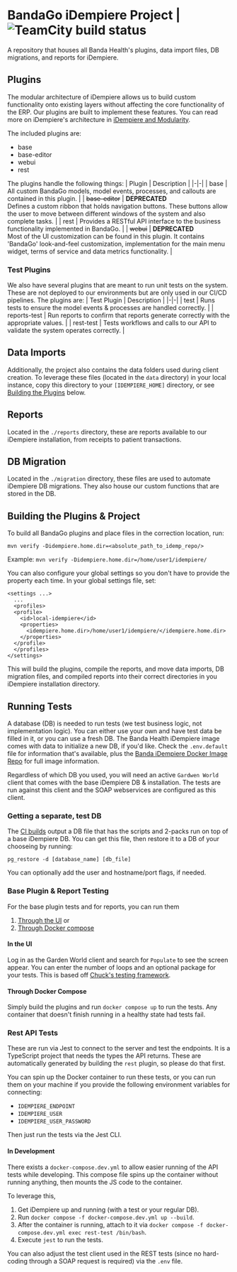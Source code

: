 # BandaGo iDempiere Project | ![TeamCity build status](https://teamcity.bandahealth.org/app/rest/builds/buildType:id:BHGO_IDempiereBanda_BuildDevelop/statusIcon.svg)
A repository that houses all Banda Health's plugins, data import files, DB migrations, and reports for iDempiere. 

## Plugins
The modular architecture of iDempiere allows us to build custom functionality onto existing layers without affecting the core functionality of the ERP. Our plugins are built to implement these features. You can read more on iDempiere's architecture in [iDempiere and Modularity](https://wiki.idempiere.org/en/Equinox_OSGi_framework). 

The included plugins are: 
* base
* base-editor
* webui
* rest

The plugins handle the following things:
| Plugin | Description |
|-|-|
| base | All custom BandaGo models, model events, processes, and callouts are contained in this plugin. |
| ~~base-editor~~ | **DEPRECATED**<br>Defines a custom ribbon that holds navigation buttons. These buttons allow the user to move between different windows of the system and also complete tasks. |
| rest | Provides a RESTful API interface to the business functionality implemented in BandaGo. |
| ~~webui~~ | **DEPRECATED**<br>Most of the UI customization can be found in this plugin. It contains 'BandaGo' look-and-feel customization, implementation for the main menu widget, terms of service and data metrics functionality. |

### Test Plugins
We also have several plugins that are meant to run unit tests on the system. These are not deployed to our environments but are only used in our CI/CD pipelines. The plugins are:
| Test Plugin | Description |
|-|-|
| test | Runs tests to ensure the model events & processes are handled correctly. |
| reports-test | Run reports to confirm that reports generate correctly with the appropriate values. |
| rest-test | Tests workflows and calls to our API to validate the system operates correctly. |

## Data Imports
Additionally, the project also contains the data folders used during client creation. To leverage these files (located in the `data` directory) in your local instance, copy this directory to your `[IDEMPIERE_HOME]` directory, or see [Building the Plugins](#building-the-plugins) below.

## Reports
Located in the `./reports` directory, these are reports available to our iDempiere installation, from receipts to patient transactions.

## DB Migration
Located in the `./migration` directory, these files are used to automate iDempiere DB migrations. They also house our custom functions that are stored in the DB.


## Building the Plugins & Project
To build all BandaGo plugins and place files in the correction location, run:
```
mvn verify -Didempiere.home.dir=<absolute_path_to_idemp_repo/>
```
Example: 
`mvn verify -Didempiere.home.dir=/home/user1/idempiere/`

You can also configure your global settings so you don't have to provide the property each time. In your global settings file, set:
```
<settings ...>
  ...
  <profiles>
  <profile>
    <id>local-idempiere</id>
    <properties>
      <idempiere.home.dir>/home/user1/idempiere/</idempiere.home.dir>
    </properties>
  </profile>
  </profiles>
</settings>
```

This will build the plugins, compile the reports, and move data imports, DB migration files, and compiled reports into their correct directories in you iDempiere installation directory.

## Running Tests
A database (DB) is needed to run tests (we test business logic, not implementation logic). You can either use your own and have test data be filled in it, or you can use a fresh DB. The Banda Health iDempiere image comes with data to initialize a new DB, if you'd like. Check the `.env.default` file for information that's available, plus the [Banda iDempiere Docker Image Repo](https://github.com/banda-health/idempiere-docker) for full image information.

Regardless of which DB you used, you will need an active `Gardwen World` client that comes with the base iDempiere DB & installation. The tests are run against this client and the SOAP webservices are configured as this client.

### Getting a separate, test DB
The [CI builds](https://teamcity.bandahealth.org/buildConfiguration/BHGO_IdempMigration_Build_BuildDevelop) output a DB file that has the scripts and 2-packs run on top of a base iDempiere DB. You can get this file, then restore it to a DB of your chooseing by running:
```
pg_restore -d [database_name] [db_file]
```
You can optionally add the user and hostname/port flags, if needed.

### Base Plugin & Report Testing
For the base plugin tests and for reports, you can run them
1. [Through the UI](#in-the-ui) or
2. [Through Docker compose](#through-docker-compose)

#### In the UI
Log in as the Garden World client and search for `Populate` to see the screen appear. You can enter the number of loops and an optional package for your tests. This is based off [Chuck's testing framework](https://erp-academy.chuckboecking.com/?page_id=3711).

#### Through Docker Compose
Simply build the plugins and run `docker compose up` to run the tests. Any container that doesn't finish running in a healthy state had tests fail.

### Rest API Tests
These are run via Jest to connect to the server and test the endpoints. It is a TypeScript project that needs the types the API returns. These are automatically generated by building the `rest` plugin, so please do that first.

You can spin up the Docker container to run these tests, or you can run them on your machine if you provide the following environment variables for connecting:
* `IDEMPIERE_ENDPOINT`
* `IDEMPIERE_USER`
* `IDEMPIERE_USER_PASSWORD`

Then just run the tests via the Jest CLI.

#### In Development
There exists a `docker-compose.dev.yml` to allow easier running of the API tests while developing. This compose file spins up the container without running anything, then mounts the JS code to the container.

To leverage this,
1. Get iDempiere up and running (with a test or your regular DB).
2. Run `docker compose -f docker-compose.dev.yml up --build`.
3. After the container is running, attach to it via `docker compose -f docker-compose.dev.yml exec rest-test /bin/bash`.
4. Execute `jest` to run the tests.

You can also adjust the test client used in the REST tests (since no hard-coding through a SOAP request is required) via the `.env` file. 
